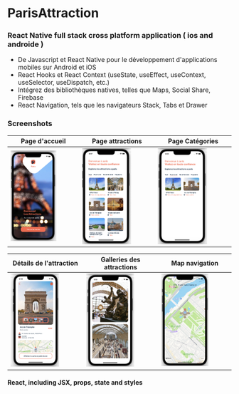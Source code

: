 # ParisAttraction 
### React Native full stack cross platform application ( ios and androide )
- De Javascript et React Native pour le développement d'applications mobiles sur Android et iOS
- React Hooks et React Context (useState, useEffect, useContext, useSelector, useDispatch, etc.)
- Intégrez des bibliothèques natives, telles que Maps, Social Share, Firebase
- React Navigation, tels que les navigateurs Stack, Tabs et Drawer
### Screenshots
Page d'accueil  | Page attractions  | Page Catégories |
------------- | ------------- | ------------- 
<img src="01.png" alt="Logo" width=70% height=70%  >  | <img src="1.png" alt="Logo" width=70% height=70%  > | <img src="2.png" alt="Logo" width=70% height=70%  >

Détails de l'attraction  | Galleries des attractions  | Map navigation |
------------- | ------------- | ------------- 
<img src="3.png" alt="Logo" width=70% height=70%  >  | <img src="5.png" alt="Logo" width=70% height=70%  > | <img src="4.png" alt="Logo" width=70% height=70%  >

#### React, including JSX, props, state and styles
